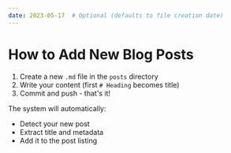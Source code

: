 ```yaml
---
date: 2023-05-17  # Optional (defaults to file creation date)
---
```

# How to Add New Blog Posts

1. Create a new `.md` file in the `posts` directory
2. Write your content (first `# Heading` becomes title)
3. Commit and push - that's it!

The system will automatically:
- Detect your new post
- Extract title and metadata
- Add it to the post listing
